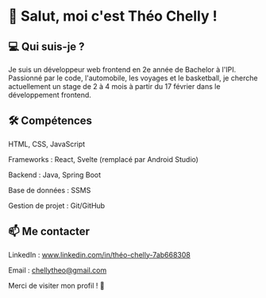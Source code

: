 # 👋 Salut, moi c'est Théo Chelly !

## 💻 Qui suis-je ?

Je suis un développeur web frontend en 2e année de Bachelor à l'IPI. Passionné par le code, l'automobile, les voyages et le basketball, je cherche actuellement un stage de 2 à 4 mois à partir du 17 février dans le développement frontend.

## 🛠 Compétences

HTML, CSS, JavaScript

Frameworks : React, Svelte (remplacé par Android Studio)

Backend : Java, Spring Boot

Base de données : SSMS

Gestion de projet : Git/GitHub

## 📫 Me contacter

LinkedIn : www.linkedin.com/in/théo-chelly-7ab668308

Email : chellytheo@gmail.com

Merci de visiter mon profil ! 🚀
